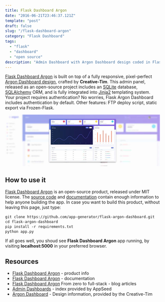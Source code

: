 ```yaml
---
title: Flask Dashboard Argon
date: "2016-06-21T23:46:37.121Z"
template: "post"
draft: false
slug: "/flask-dashboard-argon"
category: "Flask Dashboard"
tags:
  - "flask"  
  - "dashboard"  
  - "open source"  
description: "Admin Dashboard with Argon Dashboard design coded in Flask. Flask Dashboard Argon is built on top of a fully responsive, pixel-perfect design, enhanced with database, SQLAlchemy ORM, and authentication. Open-Source project."
---
```


[Flask Dashboard Argon](https://appseed.us/admin-dashboards/flask-dashboard-argon) is built on top of a fully responsive, pixel-perfect [Argon Dashboard design](https://www.creative-tim.com/product/argon-dashboard), crafted by **Creative-Tim**. This admin panel, released as an open-source project includes an [SQLite](https://www.sqlite.org/index.html) database, [SQLAlchemy](https://flask-sqlalchemy.palletsprojects.com/en/2.x/) ORM, and is fully integrated into [Jinja2](http://jinja.pocoo.org/docs/2.10/) templating system. 
Your project requires authentication? No worries, Flask Argon Dashboard includes authentication by default. 
Other features: FTP deploy script, static export via Frozen-Flask.

![Flask Dashboard Argon](https://raw.githubusercontent.com/app-generator/static/master/flask-argon-dashboard/argon-dashboard-coded-in-flask-cover.jpg)

## How to use it

[Flask Dashboard Argon](https://appseed.us/admin-dashboards/flask-dashboard-argon) is an open-source product, released under MIT license. The [source code](https://github.com/app-generator/flask-argon-dashboard) and [documentation](https://docs.appseed.us/admin-dashboards/flask-dashboard-argon/) contain enough information to help anyone building the app. In case you want to build this product, without leaving this page, just type: 

```
git clone https://github.com/app-generator/flask-argon-dashboard.git 
cd flask-argon-dashboard 
pip install -r requirements.txt 
python app.py 
```

If all goes well, you shoud see **Flask Dashboard Argon** app running, by visiting **localhost:5000** in your preferred browser. 

## Resources

 - [Flask Dashboard Argon](https://appseed.us/admin-dashboards/flask-dashboard-argon) - product info
 - [Flask Dashboard Argon](https://docs.appseed.us/admin-dashboards/flask-dashboard-argon/) - documentation
 - [Flask Dashboard Argon](https://blog.appseed.us/flask-dashboard-argon-zero-to-full-stack/) From zero to full-stack - blog articles
 - [Admin Dashboards](https://appseed.us/admin-dashboards) - index provided by AppSeed
 - [Argon Dashboard](https://www.creative-tim.com/product/argon-dashboard) - Design information, provided by the Creative-Tim   
